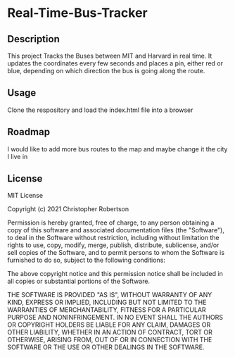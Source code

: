 # Real-Time-Bus-Tracker

## Description

This project Tracks the Buses between MIT and Harvard in real time. It updates the coordinates every few seconds and places a pin, either red or blue, depending on which direction the bus is going along the route. 

##  Usage

Clone the respository and load the index.html file into a browser

## Roadmap

I would like to add more bus routes to the map and maybe change it the city I live in

## License

MIT License

Copyright (c) 2021 Christopher Robertson

Permission is hereby granted, free of charge, to any person obtaining a copy
of this software and associated documentation files (the "Software"), to deal
in the Software without restriction, including without limitation the rights
to use, copy, modify, merge, publish, distribute, sublicense, and/or sell
copies of the Software, and to permit persons to whom the Software is
furnished to do so, subject to the following conditions:

The above copyright notice and this permission notice shall be included in all
copies or substantial portions of the Software.

THE SOFTWARE IS PROVIDED "AS IS", WITHOUT WARRANTY OF ANY KIND, EXPRESS OR
IMPLIED, INCLUDING BUT NOT LIMITED TO THE WARRANTIES OF MERCHANTABILITY,
FITNESS FOR A PARTICULAR PURPOSE AND NONINFRINGEMENT. IN NO EVENT SHALL THE
AUTHORS OR COPYRIGHT HOLDERS BE LIABLE FOR ANY CLAIM, DAMAGES OR OTHER
LIABILITY, WHETHER IN AN ACTION OF CONTRACT, TORT OR OTHERWISE, ARISING FROM,
OUT OF OR IN CONNECTION WITH THE SOFTWARE OR THE USE OR OTHER DEALINGS IN THE
SOFTWARE.

